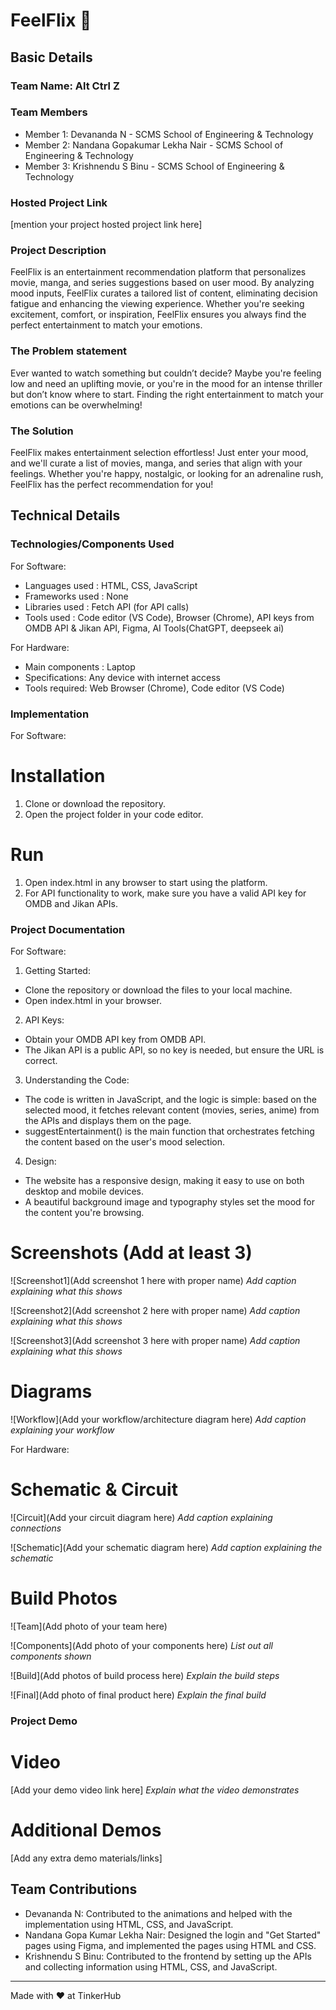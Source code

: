 # FeelFlix 🎯


## Basic Details
### Team Name: Alt Ctrl Z


### Team Members
- Member 1: Devananda N - SCMS School of Engineering & Technology
- Member 2: Nandana Gopakumar Lekha Nair - SCMS School of Engineering & Technology
- Member 3: Krishnendu S Binu - SCMS School of Engineering & Technology

### Hosted Project Link
[mention your project hosted project link here]

### Project Description
FeelFlix is an entertainment recommendation platform that personalizes movie, manga, and series suggestions based on user mood. By analyzing mood inputs, FeelFlix curates a tailored list of content, eliminating decision fatigue and enhancing the viewing experience. Whether you're seeking excitement, comfort, or inspiration, FeelFlix ensures you always find the perfect entertainment to match your emotions.

### The Problem statement
Ever wanted to watch something but couldn’t decide? Maybe you're feeling low and need an uplifting movie, or you're in the mood for an intense thriller but don’t know where to start. Finding the right entertainment to match your emotions can be overwhelming!

### The Solution
FeelFlix makes entertainment selection effortless! Just enter your mood, and we'll curate a list of movies, manga, and series that align with your feelings. Whether you're happy, nostalgic, or looking for an adrenaline rush, FeelFlix has the perfect recommendation for you!

## Technical Details

### Technologies/Components Used
For Software:
- Languages used : HTML, CSS, JavaScript
- Frameworks used : None
- Libraries used : Fetch API (for API calls)
- Tools used : Code editor (VS Code), Browser (Chrome), API keys from OMDB API & Jikan API, Figma, AI Tools(ChatGPT, deepseek ai)

For Hardware:
- Main components : Laptop
- Specifications: Any device with internet access
- Tools required: Web Browser (Chrome), Code editor (VS Code)

### Implementation
For Software: 
# Installation
1. Clone or download the repository.
2. Open the project folder in your code editor.
 
# Run
1. Open index.html in any browser to start using the platform.
2. For API functionality to work, make sure you have a valid API key for OMDB and Jikan APIs.

### Project Documentation
For Software:

1. Getting Started:
- Clone the repository or download the files to your local machine.
- Open index.html in your browser.
  
2. API Keys:
- Obtain your OMDB API key from OMDB API.
- The Jikan API is a public API, so no key is needed, but ensure the URL is correct.

3. Understanding the Code:
- The code is written in JavaScript, and the logic is simple: based on the selected mood, it fetches relevant content (movies, series, anime) from the APIs and displays them on the page.
- suggestEntertainment() is the main function that orchestrates fetching the content based on the user's mood selection.

4. Design:
- The website has a responsive design, making it easy to use on both desktop and mobile devices.
- A beautiful background image and typography styles set the mood for the content you're browsing.


# Screenshots (Add at least 3)
![Screenshot1](Add screenshot 1 here with proper name)
*Add caption explaining what this shows*

![Screenshot2](Add screenshot 2 here with proper name)
*Add caption explaining what this shows*

![Screenshot3](Add screenshot 3 here with proper name)
*Add caption explaining what this shows*

# Diagrams
![Workflow](Add your workflow/architecture diagram here)
*Add caption explaining your workflow*

For Hardware:

# Schematic & Circuit
![Circuit](Add your circuit diagram here)
*Add caption explaining connections*

![Schematic](Add your schematic diagram here)
*Add caption explaining the schematic*

# Build Photos
![Team](Add photo of your team here)


![Components](Add photo of your components here)
*List out all components shown*

![Build](Add photos of build process here)
*Explain the build steps*

![Final](Add photo of final product here)
*Explain the final build*

### Project Demo
# Video
[Add your demo video link here]
*Explain what the video demonstrates*

# Additional Demos
[Add any extra demo materials/links]

## Team Contributions
- Devananda N: Contributed to the animations and helped with the implementation using HTML, CSS, and JavaScript.
- Nandana Gopa Kumar Lekha Nair: Designed the login and "Get Started" pages using Figma, and implemented the pages using HTML and CSS.
- Krishnendu S Binu: Contributed to the frontend by setting up the APIs and collecting information using HTML, CSS, and JavaScript.

---
Made with ❤️ at TinkerHub
